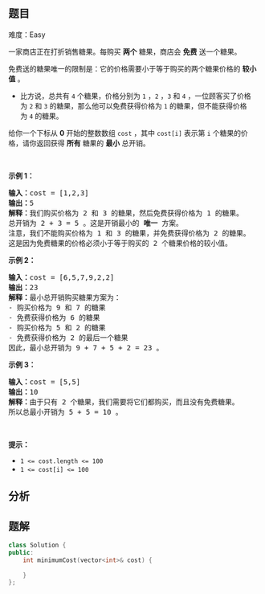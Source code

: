 
## 题目
难度：Easy
<p>一家商店正在打折销售糖果。每购买 <strong>两个</strong>&nbsp;糖果，商店会 <strong>免费</strong>&nbsp;送一个糖果。</p>

<p>免费送的糖果唯一的限制是：它的价格需要小于等于购买的两个糖果价格的 <strong>较小值</strong>&nbsp;。</p>

<ul>
	<li>比方说，总共有 <code>4</code>&nbsp;个糖果，价格分别为&nbsp;<code>1</code>&nbsp;，<code>2</code>&nbsp;，<code>3</code>&nbsp;和&nbsp;<code>4</code>&nbsp;，一位顾客买了价格为&nbsp;<code>2</code> 和&nbsp;<code>3</code>&nbsp;的糖果，那么他可以免费获得价格为 <code>1</code>&nbsp;的糖果，但不能获得价格为&nbsp;<code>4</code>&nbsp;的糖果。</li>
</ul>

<p>给你一个下标从 <strong>0</strong>&nbsp;开始的整数数组&nbsp;<code>cost</code>&nbsp;，其中&nbsp;<code>cost[i]</code>&nbsp;表示第&nbsp;<code>i</code>&nbsp;个糖果的价格，请你返回获得 <strong>所有</strong>&nbsp;糖果的 <strong>最小</strong>&nbsp;总开销。</p>

<p>&nbsp;</p>

<p><strong>示例 1：</strong></p>

<pre><b>输入：</b>cost = [1,2,3]
<b>输出：</b>5
<b>解释：</b>我们购买价格为 2 和 3 的糖果，然后免费获得价格为 1 的糖果。
总开销为 2 + 3 = 5 。这是开销最小的 <strong>唯一</strong>&nbsp;方案。
注意，我们不能购买价格为 1 和 3 的糖果，并免费获得价格为 2 的糖果。
这是因为免费糖果的价格必须小于等于购买的 2 个糖果价格的较小值。
</pre>

<p><strong>示例 2：</strong></p>

<pre><b>输入：</b>cost = [6,5,7,9,2,2]
<b>输出：</b>23
<b>解释：</b>最小总开销购买糖果方案为：
- 购买价格为 9 和 7 的糖果
- 免费获得价格为 6 的糖果
- 购买价格为 5 和 2 的糖果
- 免费获得价格为 2 的最后一个糖果
因此，最小总开销为 9 + 7 + 5 + 2 = 23 。
</pre>

<p><strong>示例 3：</strong></p>

<pre><b>输入：</b>cost = [5,5]
<b>输出：</b>10
<b>解释：</b>由于只有 2 个糖果，我们需要将它们都购买，而且没有免费糖果。
所以总最小开销为 5 + 5 = 10 。
</pre>

<p>&nbsp;</p>

<p><strong>提示：</strong></p>

<ul>
	<li><code>1 &lt;= cost.length &lt;= 100</code></li>
	<li><code>1 &lt;= cost[i] &lt;= 100</code></li>
</ul>

## 分析

## 题解
```cpp
class Solution {
public:
    int minimumCost(vector<int>& cost) {
        
    }
};
```